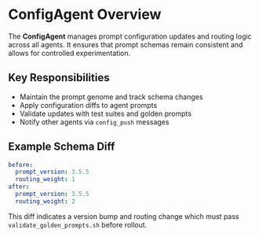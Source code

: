 # ConfigAgent Overview

The **ConfigAgent** manages prompt configuration updates and routing logic across all agents. It ensures that prompt schemas remain consistent and allows for controlled experimentation.

## Key Responsibilities
- Maintain the prompt genome and track schema changes
- Apply configuration diffs to agent prompts
- Validate updates with test suites and golden prompts
- Notify other agents via `config_push` messages

## Example Schema Diff

```yaml
before:
  prompt_version: 3.5.5
  routing_weight: 1
after:
  prompt_version: 3.5.5
  routing_weight: 2
```

This diff indicates a version bump and routing change which must pass `validate_golden_prompts.sh` before rollout.
